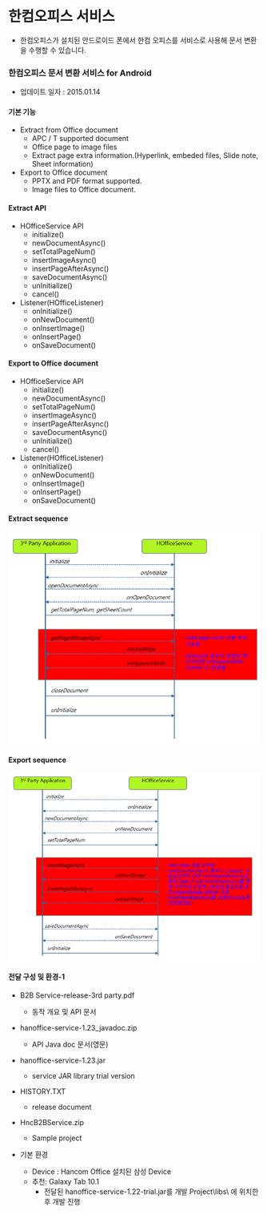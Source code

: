 # 한컴오피스 서비스
* 한컴오피스가 설치된 안드로이드 폰에서 한컴 오피스를 서비스로 사용해 문서 변환을 수행할 수 있습니다.

### 한컴오피스 문서 변환 서비스 for Android
* 업데이트 일자 : 2015.01.14

#### 기본 기능
* Extract from Office document
  * APC / T supported document
  * Office page to image files
  * Extract page extra information.(Hyperlink, embeded files, Slide note, Sheet information)
* Export to Office document
  * PPTX and PDF format supported.
  * Image files to Office document.

#### Extract API
* HOfficeService API
  * initialize()
  * newDocumentAsync()
  * setTotalPageNum()
  * insertImageAsync()
  * insertPageAfterAsync()
  * saveDocumentAsync()
  * unInitialize()
  * cancel()
* Listener(HOfficeListener)
  * onInitialize()
  * onNewDocument()
  * onInsertImage()
  * onInsertPage()
  * onSaveDocument()

#### Export to Office document
* HOfficeService API
  * initialize()
  * newDocumentAsync()
  * setTotalPageNum()
  * insertImageAsync()
  * insertPageAfterAsync()
  * saveDocumentAsync()
  * unInitialize()
  * cancel()
* Listener(HOfficeListener)
  * onInitialize()
  * onNewDocument()
  * onInsertImage()
  * onInsertPage()
  * onSaveDocument()

#### Extract sequence
![Extract Sequence](images/service-1.png)

#### Export sequence
![Export sequence](images/service-2.png)

#### 전달 구성 및 환경-1
* B2B Service-release-3rd party.pdf
  * 동작 개요 및 API 문서
* hanoffice-service-1.23_javadoc.zip
  * API Java doc 문서(영문)
* hanoffice-service-1.23.jar
  * service JAR library trial version
* HISTORY.TXT
  * release document
* HncB2BService.zip
  * Sample project
   
* 기본 환경
  * Device : Hancom Office 설치된 삼성 Device
  * 추천: Galaxy Tab 10.1
    * 전달된 hanoffice-service-1.22-trial.jar를 개발 Project\libs\ 에 위치한 후 개발 진행
